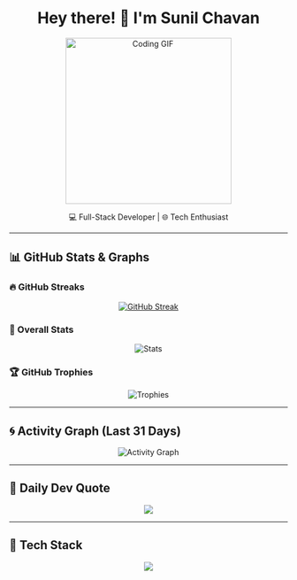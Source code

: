<h1 align="center">Hey there! 👋 I'm Sunil Chavan</h1>
<p align="center">
  <img src="https://media.giphy.com/media/qgQUggAC3Pfv687qPC/giphy.gif" width="300" alt="Coding GIF" />
</p>

<p align="center">
  💻 Full-Stack Developer | 🌐 Tech Enthusiast
</p>

---

## 📊 GitHub Stats & Graphs

### 🔥 GitHub Streaks
<div align="center">
  <a href="https://git.io/streak-stats"><img src="https://github-readme-streak-stats-three-umber.vercel.app?user=SunilChavanIKF&theme=dark" alt="GitHub Streak" /></a>
</div>

### 🚀 Overall Stats
<p align="center">
  <img src="https://github-readme-stats.vercel.app/api?username=SunilChavanIKF&show_icons=true&theme=gruvbox" alt="Stats" />
</p>

### 🏆 GitHub Trophies
<p align="center">
  <img src="https://github-profile-trophy.vercel.app/?username=SunilChavanIKF&theme=monokai&column=7" alt="Trophies" />
</p>

---

## 🌀 Activity Graph (Last 31 Days)

<p align="center">
  <img src="https://github-readme-activity-graph.vercel.app/graph?username=SunilChavanIKF&theme=react-dark&area=true&hide_border=true" alt="Activity Graph" />
</p>

---

## 🎯 Daily Dev Quote

<p align="center">
  <img src="https://quotes-github-readme.vercel.app/api?type=horizontal&theme=merko" />
</p>

---

## 🧰 Tech Stack

<p align="center">
  <img src="https://skillicons.dev/icons?i=js,ts,react,vue,nextjs,nodejs,express,html,css,tailwind,python,django,mysql,mongodb,git,github,vscode,jquery,angular,visualstudio" />
  

</p>
